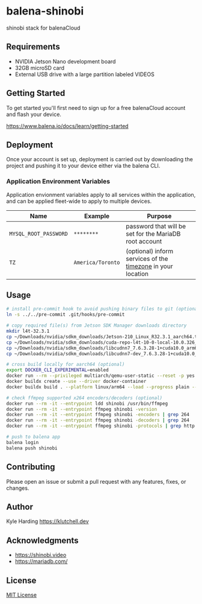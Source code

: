 # balena-shinobi

shinobi stack for balenaCloud

## Requirements

- NVIDIA Jetson Nano development board
- 32GB microSD card
- External USB drive with a large partition labeled VIDEOS

## Getting Started

To get started you'll first need to sign up for a free balenaCloud account and flash your device.

<https://www.balena.io/docs/learn/getting-started>

## Deployment

Once your account is set up, deployment is carried out by downloading the project and pushing it to your device either via the balena CLI.

### Application Environment Variables

Application envionment variables apply to all services within the application, and can be applied fleet-wide to apply to multiple devices.

|Name|Example|Purpose|
|---|---|---|
|`MYSQL_ROOT_PASSWORD`|`********`|password that will be set for the MariaDB root account|
|`TZ`|`America/Toronto`|(optional) inform services of the [timezone](https://en.wikipedia.org/wiki/List_of_tz_database_time_zones) in your location|

## Usage

```bash
# install pre-commit hook to avoid pushing binary files to git (optional)
ln -s ../../pre-commit .git/hooks/pre-commit

# copy required file(s) from Jetson SDK Manager downloads directory
mkdir l4t-32.3.1
cp ~/Downloads/nvidia/sdkm_downloads/Jetson-210_Linux_R32.3.1_aarch64.tbz2 l4t-32.3.1/
cp ~/Downloads/nvidia/sdkm_downloads/cuda-repo-l4t-10-0-local-10.0.326_1.0-1_arm64.deb l4t-32.3.1/
cp ~/Downloads/nvidia/sdkm_downloads/libcudnn7_7.6.3.28-1+cuda10.0_arm64.deb l4t-32.3.1/
cp ~/Downloads/nvidia/sdkm_downloads/libcudnn7-dev_7.6.3.28-1+cuda10.0_arm64.deb l4t-32.3.1/

# cross build locally for aarch64 (optional)
export DOCKER_CLI_EXPERIMENTAL=enabled
docker run --rm --privileged multiarch/qemu-user-static --reset -p yes
docker buildx create --use --driver docker-container
docker buildx build . --platform linux/arm64 --load --progress plain --target final -t shinobi

# check ffmpeg supported x264 encoders/decoders (optional)
docker run --rm -it --entrypoint ldd shinobi /usr/bin/ffmpeg
docker run --rm -it --entrypoint ffmpeg shinobi -version
docker run --rm -it --entrypoint ffmpeg shinobi -encoders | grep 264
docker run --rm -it --entrypoint ffmpeg shinobi -decoders | grep 264
docker run --rm -it --entrypoint ffmpeg shinobi -protocols | grep http

# push to balena app
balena login
balena push shinobi
```

## Contributing

Please open an issue or submit a pull request with any features, fixes, or changes.

## Author

Kyle Harding <https://klutchell.dev>

## Acknowledgments

- <https://shinobi.video>
- <https://mariadb.com/>

## License

[MIT License](./LICENSE)
